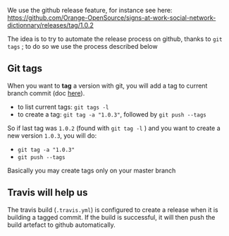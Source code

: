 We use the github release feature, for instance see here: https://github.com/Orange-OpenSource/signs-at-work-social-network-dictionnary/releases/tag/1.0.2

The idea is to try to automate the release process on github, thanks to `git tags` ; to do so we use the process described below

## Git tags

When you want to **tag** a version with git, you will add a tag to current branch commit (doc [here](https://git-scm.com/book/en/v2/Git-Basics-Tagging)).

- to list current tags: `git tags -l`
- to create a tag: `git tag -a "1.0.3"`, followed by `git push --tags`

So if last tag was `1.0.2` (found with `git tag -l` ) and you want to create a new version `1.0.3`, you will do:
- `git tag -a "1.0.3"`
- `git push --tags`

Basically you may create tags only on your master branch

## Travis will help us
The travis build (`.travis.yml`) is configured to create a release when it is building a tagged commit.
If the build is successful, it will then push the build artefact to github automatically.
